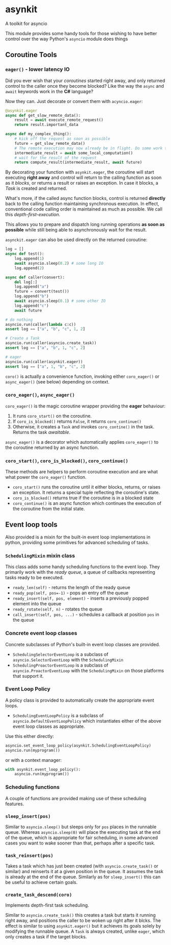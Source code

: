 # asynkit
A toolkit for asyncio

This module provides some handy tools for those wishing to have better control over the
way Python's `asyncio` module does things

## Coroutine Tools

### `eager()` - lower latency IO

Did you ever wish that your _coroutines_ started right away, and only returned control to
the caller once they become blocked?  Like the way the `async` and `await` keywords work in the __C#__ language?

Now they can.  Just decorate or convert them with `acyncio.eager`:

```python
@asynkit.eager
async def get_slow_remote_data():
    result = await execute_remote_request()
    return result.important_data

async def my_complex_thing():
    # kick off the request as soon as possible
    future = get_slow_remote_data()
    # The remote execution may now already be in flight. Do some work taking time
    intermediate_result = await some_local_computation()
    # wait for the result of the request
    return compute_result(intermediate_result, await future)
```

By decorating your function with `asynkit.eager`, the coroutine will start executing __right away__ and
control will return to the calling function as soon as it _blocks_, or returns a result or raises
an exception.  In case it blocks, a _Task_ is created and returned. 

What's more, if the called async function blocks, control is returned __directly__ back to the
calling function maintaining synchronous execution.  In effect, conventional code
calling order is maintained as much as possible.  We call this _depth-first-execution_.

This allows you to prepare and dispatch long running operations __as soon as possible__ while
still being able to asynchronously wait for the result.

`asynckit.eager` can also be used directly on the returned coroutine:
```python
log = []
async def test():
    log.append(1)
    await asyncio.sleep(0.2) # some long IO
    log.append(2)

async def caller(convert):
    del log[:]
    log.append("a")
    future = convert(test())
    log.append("b")
    await asyncio.sleep(0.1) # some other IO
    log.append("c")
    await future

# do nothing
asyncio.run(caller(lambda c:c))
assert log == ["a", "b", "c", 1, 2]

# Create a Task
asyncio.run(caller(asyncio.create_task))
assert log == ["a", "b", 1, "c", 2]

# eager
asyncio.run(caller(asynkit.eager))
assert log == ["a", 1, "b", "c", 2]
```

`coro()` is actually a convenience function, invoking either `coro_eager()` or `async_eager()` (see below) depending on context.

### `coro_eager()`, `async_eager()`

`coro_eager()` is the magic coroutine wrapper providing the __eager__ behaviour:

1. It runs `coro_start()` on the coroutine.
2. If `coro_is_blocked()` returns `False`, it returns `coro_continue()`
3. Otherwise, it creates a `Task` and invokes `coro_contine()` in the task.  Returns the task _awaitable_.

`async_eager()` is a decorator which automatically applies `coro_eager()` to the coroutine returned by an async function.

### `coro_start()`, `coro_is_blocked()`, `coro_continue()`

These methods are helpers to perform coroutine execution and are what what power the `coro_eager()` function.

- `coro_start()` runs the coroutine until it either blocks, returns, or raises an exception.  It returns a special tuple reflecting the coroutine's
  state.
- `coro_is_blocked()` returns true if the coroutine is in a blocked state
- `coro_continue()` is an async function which continues the execution of the coroutine from the initial state.

## Event loop tools

Also provided is a mixin for the built-in event loop implementations in python, providing some primitives for advanced
scheduling of tasks.

### `SchedulingMixin` mixin class

This class adds some handy scheduling functions to the event loop.  They primarily
work with the _ready queue_, a queue of callbacks representing tasks ready
to be executed.

- `ready_len(self)` - returns the length of the ready queue
- `ready_pop(self, pos=-1)` - pops an entry off the queue
- `ready_insert(self, pos, element)` - inserts a previously popped element into the queue
- `ready_rotate(self, n)` - rotates the queue
- `call_insert(self, pos, ...)` - schedules a callback at position `pos` in the queue

### Concrete event loop classes

Concrete subclasses of Python's built-in event loop classes are provided.

- `SchedulingSelectorEventLoop` is a subclass of `asyncio.SelectorEventLoop` with the `SchedulingMixin`
- `SchedulingProactorEventLoop` is a subclass of `asyncio.ProactorEventLoop` with the `SchedulingMixin` on those platforms that support it.

### Event Loop Policy

A policy class is provided to automatically create the appropriate event loops.

- `SchedulingEventLoopPolicy` is a subclass of `asyncio.DefaultEventLoopPolicy` which instantiates either of the above event loop classes as appropriate.

Use this either directly:

```python
asyncio.set_event_loop_policy(asynkit.SchedulingEventLoopPolicy)
asyncio.run(myprogram())
```

or with a context manager:

```python
with asynkit.event_loop_policy():
    asyncio.run(myprogram())
```

### Scheduling functions

A couple of functions are provided making use of these scheduling features.

### `sleep_insert(pos)`

Similar to `asyncio.sleep()` but sleeps only for `pos` places in the runnable queue.
Whereas `asyncio.sleep(0)` will place the executing task at the end of the queue, which is
appropriate for fair scheduling, in some advanced cases you want to wake sooner than that, perhaps
after a specific task.

### `task_reinsert(pos)`

Takes a task which has just been created (with `asyncio.create_task()` or similar) and
reinserts it at a given position in the queue.  It assumes the task is already at
the end of the queue.  Similarly as for `sleep_insert()` this can be useful to achieve
certain goals.

### `create_task_descend(coro)`

Implements depth-first task scheduling.

Similar to `asyncio.create_task()` this creates a task but starts it running right away, and positions the caller to be woken
up right after it blcks.  The effect is similar to using `asynkit.eager()` but
it achieves its goals solely by modifying the runnable queue.  A `Task` is always
created, unlike `eager`, which only creates a task if the target blocks.
